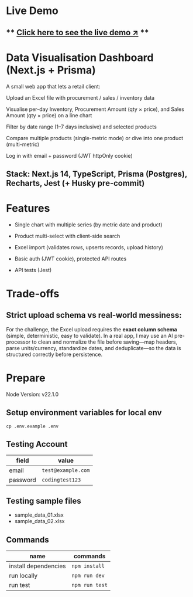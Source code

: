 # Live Demo

## ** [Click here to see the live demo ↗](https://data-visualisation-dashboard.chelseayang.work/) **

# Data Visualisation Dashboard (Next.js + Prisma)

A small web app that lets a retail client:

Upload an Excel file with procurement / sales / inventory data

Visualise per-day Inventory, Procurement Amount (qty × price), and Sales Amount (qty × price) on a line chart

Filter by date range (1–7 days inclusive) and selected products

Compare multiple products (single-metric mode) or dive into one product (multi-metric)

Log in with email + password (JWT httpOnly cookie)

## Stack: Next.js 14, TypeScript, Prisma (Postgres), Recharts, Jest (+ Husky pre-commit)

# Features

- Single chart with multiple series (by metric date and product)

- Product multi-select with client-side search

- Excel import (validates rows, upserts records, upload history)

- Basic auth (JWT cookie), protected API routes

- API tests (Jest)

# Trade-offs

## Strict upload schema vs real-world messiness: 
For the challenge, the Excel upload requires the **exact column schema** (simple, deterministic, easy to validate). In a real app, I may use an AI pre-processor to clean and normalize the file before saving—map headers, parse units/currency, standardize dates, and deduplicate—so the data is structured correctly before persistence.

# Prepare

Node Version: v22.1.0

## Setup environment variables for local env

```
cp .env.example .env
```

## Testing Account
| field                | value               |
| -------------------- | ------------------- |
| email                | `test@example.com`  |
| password             | `codingtest123`     |


## Testing sample files

- sample_data_01.xlsx
- sample_data_02.xlsx

## Commands

| name                 | commands       |
| -------------------- | -------------- |
| install dependencies | `npm install`  |
| run locally          | `npm run dev`  |
| run test             | `npm run test` |


